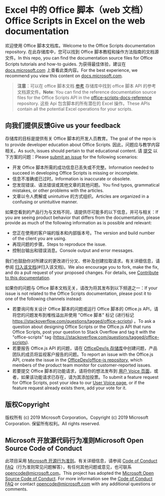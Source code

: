 # <a name="office-scripts-in-excel-on-the-web-documentation"></a><span data-ttu-id="cf35d-101">Excel 中的 Office 脚本（web 文档）</span><span class="sxs-lookup"><span data-stu-id="cf35d-101">Office Scripts in Excel on the web documentation</span></span>

<span data-ttu-id="cf35d-102">欢迎使用 Office 脚本文档库。</span><span class="sxs-lookup"><span data-stu-id="cf35d-102">Welcome to the Office Scripts documentation repository.</span></span> <span data-ttu-id="cf35d-103">在此存储库中，您可以找到 Office 脚本教程和操作方法指南的文档源文件。</span><span class="sxs-lookup"><span data-stu-id="cf35d-103">In this repo, you can find the documentation source files for Office Scripts tutorials and how-to guides.</span></span> <span data-ttu-id="cf35d-104">为获得最佳体验，建议在 [docs.microsoft.com](https://docs.microsoft.com/office/dev/scripts) 上查看此类内容。</span><span class="sxs-lookup"><span data-stu-id="cf35d-104">For the best experience, we recommend you view this content on [docs.microsoft.com](https://docs.microsoft.com/office/dev/scripts).</span></span>

> <span data-ttu-id="cf35d-105">**注意**：可以在 office 脚本文档 [参考](https://github.com/OfficeDev/office-scripts-docs-reference) 存储库中找到 office 脚本 API 的参考文档源文件。</span><span class="sxs-lookup"><span data-stu-id="cf35d-105">**Note**: You can find the reference documentation source files for the Office Scripts API in the [office-scripts-docs-reference](https://github.com/OfficeDev/office-scripts-docs-reference) repository.</span></span> <span data-ttu-id="cf35d-106">这些 Api 包含脚本的所有潜在的 Excel 操作。</span><span class="sxs-lookup"><span data-stu-id="cf35d-106">These APIs contain all the potential Excel operations for your scripts.</span></span>

## <a name="give-us-your-feedback"></a><span data-ttu-id="cf35d-107">向我们提供反馈</span><span class="sxs-lookup"><span data-stu-id="cf35d-107">Give us your feedback</span></span>

<span data-ttu-id="cf35d-108">存储库的目标是提供有关 Office 脚本的开发人员教育。</span><span class="sxs-lookup"><span data-stu-id="cf35d-108">The goal of the repo is to provide developer education about Office Scripts.</span></span> <span data-ttu-id="cf35d-109">因此，问题应与教学内容相关。</span><span class="sxs-lookup"><span data-stu-id="cf35d-109">As such, issues should pertain to that educational content.</span></span> <span data-ttu-id="cf35d-110">请 [提交](https://github.com/OfficeDev/office-scripts-docs/issues) 以下方案的问题：</span><span class="sxs-lookup"><span data-stu-id="cf35d-110">Please [submit an issue](https://github.com/OfficeDev/office-scripts-docs/issues) for the following scenarios:</span></span>

- <span data-ttu-id="cf35d-111">开发 Office 脚本所需的成功信息已丢失或不完整。</span><span class="sxs-lookup"><span data-stu-id="cf35d-111">Information needed to succeed in developing Office Scripts is missing or incomplete.</span></span>
- <span data-ttu-id="cf35d-112">信息不准确或已过时。</span><span class="sxs-lookup"><span data-stu-id="cf35d-112">Information is inaccurate or obsolete.</span></span>
- <span data-ttu-id="cf35d-113">您发现错误、语法错误或其他文章的其他问题。</span><span class="sxs-lookup"><span data-stu-id="cf35d-113">You find typos, grammatical mistakes, or other problems with the articles.</span></span>
- <span data-ttu-id="cf35d-114">文章以令人费解或 unintuitive 的方式组织。</span><span class="sxs-lookup"><span data-stu-id="cf35d-114">Articles are organized in a confusing or unintuitive manner.</span></span>

<span data-ttu-id="cf35d-115">如果您看到的产品行为与文档不同，请提供尽可能多的以下信息，并可与相关：</span><span class="sxs-lookup"><span data-stu-id="cf35d-115">If you are seeing product behavior that differs from the documentation, please provide as much of the following information as is possible and relevant:</span></span>

- <span data-ttu-id="cf35d-116">您正在使用的客户端的版本和内部版本号。</span><span class="sxs-lookup"><span data-stu-id="cf35d-116">The version and build number of the client you are using.</span></span>
- <span data-ttu-id="cf35d-117">再现问题的步骤。</span><span class="sxs-lookup"><span data-stu-id="cf35d-117">Steps to reproduce the issue.</span></span>
- <span data-ttu-id="cf35d-118">控制台输出和错误消息。</span><span class="sxs-lookup"><span data-stu-id="cf35d-118">Console output and error messages.</span></span>

<span data-ttu-id="cf35d-p104">我们也鼓励你对所建议的更改进行分叉、修补及创建拉取请求。有关详细信息，请参阅 [归入该文档](Contributing.md)(#归入该文档)。</span><span class="sxs-lookup"><span data-stu-id="cf35d-p104">We also encourage you to fork, make the fix, and do a pull request of your proposed changes. For details, see [Contribute to this documentation](Contributing.md).</span></span>

<span data-ttu-id="cf35d-121">如果你的问题与 Office 脚本文档无关，请改为将其发布到以下频道之一：</span><span class="sxs-lookup"><span data-stu-id="cf35d-121">If your issue is not related to the Office Scripts documentation, please post it to one of the following channels instead:</span></span>

- <span data-ttu-id="cf35d-122">若要询问有关设计 Office 脚本的问题或运行 Office 脚本的 Office.js API，请将您的问题发布到堆栈溢出并使用 "Office 脚本" 标记 (进行标记 https://stackoverflow.com/questions/tagged/office-scripts) 。</span><span class="sxs-lookup"><span data-stu-id="cf35d-122">To ask a question about designing Office Scripts or the Office.js API that runs Office Scripts, post your question to Stack Overflow and tag it with the "office-scripts" tag (https://stackoverflow.com/questions/tagged/office-scripts).</span></span>
- <span data-ttu-id="cf35d-123">若要报告 Office.js API 的问题，请在 [OfficeDev/js 存储库](https://github.com/OfficeDev/office-js)中创建问题，产品团队的成员将监视客户报告的问题。</span><span class="sxs-lookup"><span data-stu-id="cf35d-123">To report an issue with the Office.js API, create the issue in the [OfficeDev/office-js repository](https://github.com/OfficeDev/office-js), which members of the product team monitor for customer-reported issues.</span></span>
- <span data-ttu-id="cf35d-124">若要提交 Office 脚本的功能请求，请将你的想法发布到 [用户 Voice 页面](https://excel.uservoice.com/forums/274580-excel-for-the-web?category_id=143439)，或者，如果该功能请求已存在，请为其添加投票。</span><span class="sxs-lookup"><span data-stu-id="cf35d-124">To submit a feature request for Office Scripts, post your idea to our [User Voice page](https://excel.uservoice.com/forums/274580-excel-for-the-web?category_id=143439), or if the feature request already exists there, add your vote for it.</span></span>

## <a name="copyright"></a><span data-ttu-id="cf35d-125">版权</span><span class="sxs-lookup"><span data-stu-id="cf35d-125">Copyright</span></span>

<span data-ttu-id="cf35d-126">版权所有 (c) 2019 Microsoft Corporation。</span><span class="sxs-lookup"><span data-stu-id="cf35d-126">Copyright (c) 2019 Microsoft Corporation.</span></span> <span data-ttu-id="cf35d-127">保留所有权利。</span><span class="sxs-lookup"><span data-stu-id="cf35d-127">All rights reserved.</span></span>

## <a name="microsoft-open-source-code-of-conduct"></a><span data-ttu-id="cf35d-128">Microsoft 开放源代码行为准则</span><span class="sxs-lookup"><span data-stu-id="cf35d-128">Microsoft Open Source Code of Conduct</span></span>

<span data-ttu-id="cf35d-p106">此项目采用 [Microsoft 开源行为准则](https://opensource.microsoft.com/codeofconduct/)。有关详细信息，请参阅 [Code of Conduct FAQ](https://opensource.microsoft.com/codeofconduct/faq/)（行为准则常见问题解答），有任何其他问题或意见，也可联系 [opencode@microsoft.com](mailto:opencode@microsoft.com)。</span><span class="sxs-lookup"><span data-stu-id="cf35d-p106">This project has adopted the [Microsoft Open Source Code of Conduct](https://opensource.microsoft.com/codeofconduct/). For more information see the [Code of Conduct FAQ](https://opensource.microsoft.com/codeofconduct/faq/) or contact [opencode@microsoft.com](mailto:opencode@microsoft.com) with any additional questions or comments.</span></span>
